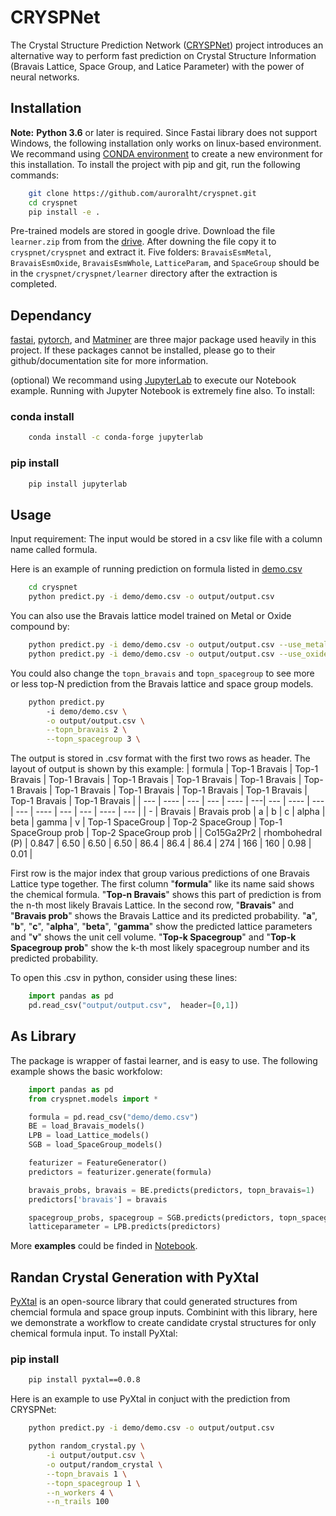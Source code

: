 # CRYSPNet

The Crystal Structure Prediction Network ([CRYSPNet](https://arxiv.org/abs/2003.14328)) project introduces an alternative way to perform fast prediction on Crystal Structure Information (Bravais Lattice, Space Group, and Latice Parameter) with the power of neural networks. 

## Installation

**Note:** **Python 3.6** or later is required. Since Fastai library does not support Windows, the following installation only works on linux-based environment. We recommand using [CONDA environment](https://docs.conda.io/projects/conda/en/latest/user-guide/tasks/manage-environments.html) to create a new environment for this installation.
To install the project with pip and git, run the following commands:
```bash
    git clone https://github.com/auroralht/cryspnet.git
    cd cryspnet
    pip install -e .
```

Pre-trained models are stored in google drive. Download the file `learner.zip` from from the [drive](https://drive.google.com/file/d/1s9OkrBRTSWTvufSia-ee625zR73bgBDA/view?usp=sharing). After downing the file copy it to `cryspnet/cryspnet` and extract it. Five folders: `BravaisEsmMetal`, `BravaisEsmOxide`, `BravaisEsmWhole`, `LatticeParam`, and `SpaceGroup` should be in the `cryspnet/cryspnet/learner` directory after the extraction is completed.

## Dependancy

[fastai](https://github.com/fastai/fastai), [pytorch](https://github.com/pytorch/pytorch), and [Matminer](https://hackingmaterials.lbl.gov/matminer/installation.html) are three major package used heavily in this project. If these packages cannot be installed, please go to their github/documentation site for more information.

(optional) We recommand using [JupyterLab](https://github.com/jupyterlab/jupyterlab/tree/acf208ed6f6843d03f34666ffc0cb2c37bdf2f3e) to execute our Notebook example. Running with Jupyter Notebook is extremely fine also. To install:

### conda install
```bash
    conda install -c conda-forge jupyterlab
```

### pip install
```bash
    pip install jupyterlab
```

## Usage

Input requirement: The input would be stored in a csv like file with
a column name called formula. 

Here is an example of running prediction on formula listed in [demo.csv](https://github.com/AuroraLHT/cryspnet/tree/master/demo)
```bash
    cd cryspnet
    python predict.py -i demo/demo.csv -o output/output.csv 
```

You can also use the Bravais lattice model trained on Metal or Oxide compound by:

```bash
    python predict.py -i demo/demo.csv -o output/output.csv --use_metal
    python predict.py -i demo/demo.csv -o output/output.csv --use_oxide 
```

You could also change the `topn_bravais` and `topn_spacegroup` to see more or less top-N prediction from the Bravais lattice and space group models.
```bash
    python predict.py 
        -i demo/demo.csv \
        -o output/output.csv \
        --topn_bravais 2 \
        --topn_spacegroup 3 \
```

The output is stored in .csv format with the first two rows as header. The layout of output is shown by this example:
| formula      | Top-1 Bravais | Top-1 Bravais | Top-1 Bravais | Top-1 Bravais | Top-1 Bravais | Top-1 Bravais | Top-1 Bravais | Top-1 Bravais | Top-1 Bravais | Top-1 Bravais | Top-1 Bravais | Top-1 Bravais | Top-1 Bravais |
| ---  | ---- | --- | ---  | ---- | ---| ---  | ---- | --- | ---  | ---- | --- | ---  | ---- | --- |
| -      | Bravais | Bravais prob | a | b | c | alpha | beta | gamma | v | Top-1 SpaceGroup | Top-2 SpaceGroup | Top-1 SpaceGroup prob | Top-2 SpaceGroup prob |
| Co15Ga2Pr2 | rhombohedral (P)        | 0.847  | 6.50 | 6.50 | 6.50 | 86.4 | 86.4 | 86.4 | 274 | 166 | 160 | 0.98 | 0.01 |

First row is the major index that group various predictions of one Bravais Lattice type together. The first column "**formula**" like its name said shows the chemical formula. "**Top-n Bravais**" shows this part of prediction is from the n-th most likely Bravais Lattice. In the second row, "**Bravais**" and "**Bravais prob**" shows the Bravais Lattice and its predicted probability. "**a**", "**b**", "**c**", "**alpha**", "**beta**", "**gamma**" show the predicted lattice parameters and "**v**" shows the unit cell volume. "**Top-k Spacegroup**" and "**Top-k Spacegroup prob**" show the k-th most likely spacegroup number and its predicted probability.

To open this .csv in python, consider using these lines:
```python
    import pandas as pd
    pd.read_csv("output/output.csv",  header=[0,1])
```

## As Library

The package is wrapper of fastai learner, and is easy to use. The following example shows the basic workfolow:

```python
    import pandas as pd
    from cryspnet.models import *

    formula = pd.read_csv("demo/demo.csv")
    BE = load_Bravais_models()
    LPB = load_Lattice_models()
    SGB = load_SpaceGroup_models()

    featurizer = FeatureGenerator()
    predictors = featurizer.generate(formula)

    bravais_probs, bravais = BE.predicts(predictors, topn_bravais=1)
    predictors['bravais'] = bravais

    spacegroup_probs, spacegroup = SGB.predicts(predictors, topn_spacegroup=1)
    latticeparameter = LPB.predicts(predictors)
```

More **examples** could be finded in [Notebook](https://github.com/AuroraLHT/cryspnet/tree/master/Notebook).

## Randan Crystal Generation with PyXtal

[PyXtal](https://github.com/qzhu2017/PyXtal) is an open-source library that could generated structures from chemcial formula and space group inputs. Combinint with this library, here we demonstrate a workflow to create candidate crystal structures for only chemical formula input. To install PyXtal:
### pip install
```bash
    pip install pyxtal==0.0.8
```

Here is an example to use PyXtal in conjuct with the prediction from CRYSPNet:
```bash
    python predict.py -i demo/demo.csv -o output/output.csv 

    python random_crystal.py \
        -i output/output.csv \
        -o output/random_crystal \
        --topn_bravais 1 \
        --topn_spacegroup 1 \
        --n_workers 4 \
        --n_trails 100 
```
